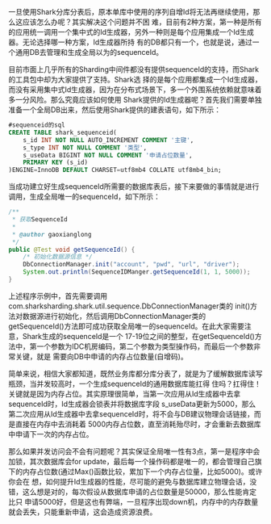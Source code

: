一旦使用Shark分库分表后，原本单库中使用的序列自增Id将无法再继续使用，那么这应该怎么办呢？其实解决这个问题并不困 难，目前有2种方案，第一种是所有的应用统一调用一个集中式的Id生成器，另外一种则是每个应用集成一个Id生成器。无论选择哪一种方案，Id生成器所持 有的DB都只有一个，也就是说，通过一个通用DB去管理和生成全局以为的sequenceId。

目前市面上几乎所有的Sharding中间件都没有提供sequenceId的支持，而Shark的工具包中却为大家提供了支持。Shark选 择的是每个应用都集成一个Id生成器，而没有采用集中式Id生成器，因为在分布式场景下，多一个外围系统依赖就意味着多一分风险。那么究竟应该如何使用 Shark提供的Id生成器呢？首先我们需要单独准备一个全局DB出来，然后使用Shark提供的建表语句，如下所示：
```Sql
#sequenceid的sql
CREATE TABLE shark_sequenceid(
	s_id INT NOT NULL AUTO_INCREMENT COMMENT '主键',
	s_type INT NOT NULL COMMENT '类型',
	s_useData BIGINT NOT NULL COMMENT '申请占位数量',
	PRIMARY KEY (s_id)
)ENGINE=InnoDB DEFAULT CHARSET=utf8mb4 COLLATE utf8mb4_bin;
```

当成功建立好生成sequenceId所需要的数据库表后，接下来要做的事情就是进行调用，生成全局唯一的sequenceId，如下所示：
```Java
/**
 * 获取SequenceId
 * 
 * @author gaoxianglong
 */
public @Test void getSequenceId() {
    /* 初始化数据源信息 */
    DbConnectionManager.init("account", "pwd", "url", "driver");
    System.out.println(SequenceIDManger.getSequenceId(1, 1, 5000));
}
```

上述程序示例中，首先需要调用com.sharksharding.shark.util.sequence.DbConnectionManager类的 init()方法对数据源进行初始化，然后调用DbConnectionManager类的 getSequenceId()方法即可成功获取全局唯一的sequenceId。在此大家需要注意，Shark生成的sequenceId是一个 17-19位之间的整型，在getSequenceId()方法中，第一个参数为IDC机房编码，第二个参数为类型操作码，而最后一个参数非常关键，就是 需要向DB中申请的内存占位数量(自增码)。

简单来说，相信大家都知道，既然业务库都分库分表了，就是为了缓解数据库读写瓶颈，当并发较高时，一个生成sequenceId的通用数据库能扛得 住吗？扛得住！关键就是因为内存占位。其实原理很简单，当第一次应用从Id生成器中去拿sequenceId时，Id生成器会锁表并将数据库字段 s_useData更新为5000，那么第二次应用从Id生成器中去拿sequenceId时，将不会与DB建议物理会话链接，而是直接在内存中去消耗着 5000内存占位数，直至消耗殆尽时，才会重新去数据库中申请下一次的内存占位。

那么如果并发访问会不会有问题呢？其实保证全局唯一性有3点，第一是程序中会加锁，其次数据库会for update，最后每一个操作码都是唯一的，都会管理自己旗下的内存占位数(通过Max()函数比较，累加下一个内存占位量，比如5000)。或许你会在 想，如何提升Id生成器的性能，尽可能的避免与数据库建立物理会话，没错，这么想是对的，每次假设从数据库申请的占位数量是50000，那么性能肯定比只 申请5000好，但是这也有弊端，一旦程序出现down机，内存中的内存数量就会丢失，只能重新申请，这会造成资源浪费。